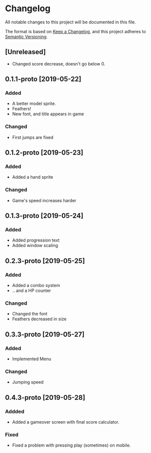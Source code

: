 # Changelog
All notable changes to this project will be documented in this file.

The format is based on [Keep a Changelog](https://keepachangelog.com/en/1.0.0/),
and this project adheres to [Semantic Versioning](https://semver.org/spec/v2.0.0.html).

## [Unreleased]
- Changed score decrease, doesn't go below 0.


## 0.1.1-proto [2019-05-22]
### Added
- A better model sprite.
- Feathers!
- New font, and title appears in game
### Changed
- First jumps are fixed



## 0.1.2-proto [2019-05-23]
### Added
- Added a hand sprite
### Changed
- Game's speed increases harder


## 0.1.3-proto [2019-05-24]
### Added
- Added progression text
- Added window scaling

## 0.2.3-proto [2019-05-25]
### Added
- Added a combo system
- .. and a HP counter
### Changed
- Changed the font
- Feathers decreased in size

## 0.3.3-proto [2019-05-27]
### Added
- Implemented Menu
### Changed
- Jumping speed


## 0.4.3-proto [2019-05-28]
### Addded
- Added a gameover screen with final score calculator.
### Fixed 
- Fixed a problem with pressing play (sometimes) on mobile.